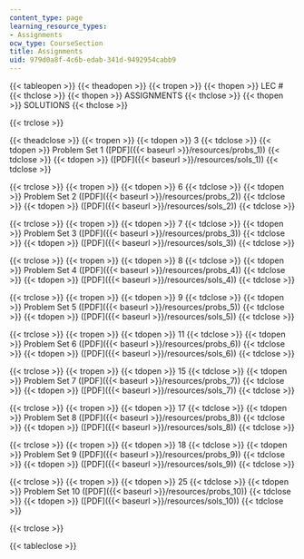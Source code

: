 ```yaml
---
content_type: page
learning_resource_types:
- Assignments
ocw_type: CourseSection
title: Assignments
uid: 979d0a8f-4c6b-edab-341d-9492954cabb9
---
```


{{< tableopen >}}
{{< theadopen >}}
{{< tropen >}}
{{< thopen >}}
LEC #
{{< thclose >}}
{{< thopen >}}
ASSIGNMENTS
{{< thclose >}}
{{< thopen >}}
SOLUTIONS
{{< thclose >}}

{{< trclose >}}

{{< theadclose >}}
{{< tropen >}}
{{< tdopen >}}
3
{{< tdclose >}}
{{< tdopen >}}
Problem Set 1 ([PDF]({{< baseurl >}}/resources/probs_1))
{{< tdclose >}}
{{< tdopen >}}
([PDF]({{< baseurl >}}/resources/sols_1))
{{< tdclose >}}

{{< trclose >}}
{{< tropen >}}
{{< tdopen >}}
6
{{< tdclose >}}
{{< tdopen >}}
Problem Set 2 ([PDF]({{< baseurl >}}/resources/probs_2))
{{< tdclose >}}
{{< tdopen >}}
([PDF]({{< baseurl >}}/resources/sols_2))
{{< tdclose >}}

{{< trclose >}}
{{< tropen >}}
{{< tdopen >}}
7
{{< tdclose >}}
{{< tdopen >}}
Problem Set 3 ([PDF]({{< baseurl >}}/resources/probs_3))
{{< tdclose >}}
{{< tdopen >}}
([PDF]({{< baseurl >}}/resources/sols_3))
{{< tdclose >}}

{{< trclose >}}
{{< tropen >}}
{{< tdopen >}}
8
{{< tdclose >}}
{{< tdopen >}}
Problem Set 4 ([PDF]({{< baseurl >}}/resources/probs_4))
{{< tdclose >}}
{{< tdopen >}}
([PDF]({{< baseurl >}}/resources/sols_4))
{{< tdclose >}}

{{< trclose >}}
{{< tropen >}}
{{< tdopen >}}
9
{{< tdclose >}}
{{< tdopen >}}
Problem Set 5 ([PDF]({{< baseurl >}}/resources/probs_5))
{{< tdclose >}}
{{< tdopen >}}
([PDF]({{< baseurl >}}/resources/sols_5))
{{< tdclose >}}

{{< trclose >}}
{{< tropen >}}
{{< tdopen >}}
11
{{< tdclose >}}
{{< tdopen >}}
Problem Set 6 ([PDF]({{< baseurl >}}/resources/probs_6))
{{< tdclose >}}
{{< tdopen >}}
([PDF]({{< baseurl >}}/resources/sols_6))
{{< tdclose >}}

{{< trclose >}}
{{< tropen >}}
{{< tdopen >}}
15
{{< tdclose >}}
{{< tdopen >}}
Problem Set 7 ([PDF]({{< baseurl >}}/resources/probs_7))
{{< tdclose >}}
{{< tdopen >}}
([PDF]({{< baseurl >}}/resources/sols_7))
{{< tdclose >}}

{{< trclose >}}
{{< tropen >}}
{{< tdopen >}}
17
{{< tdclose >}}
{{< tdopen >}}
Problem Set 8 ([PDF]({{< baseurl >}}/resources/probs_8))
{{< tdclose >}}
{{< tdopen >}}
([PDF]({{< baseurl >}}/resources/sols_8))
{{< tdclose >}}

{{< trclose >}}
{{< tropen >}}
{{< tdopen >}}
18
{{< tdclose >}}
{{< tdopen >}}
Problem Set 9 ([PDF]({{< baseurl >}}/resources/probs_9))
{{< tdclose >}}
{{< tdopen >}}
([PDF]({{< baseurl >}}/resources/sols_9))
{{< tdclose >}}

{{< trclose >}}
{{< tropen >}}
{{< tdopen >}}
25
{{< tdclose >}}
{{< tdopen >}}
Problem Set 10 ([PDF]({{< baseurl >}}/resources/probs_10))
{{< tdclose >}}
{{< tdopen >}}
([PDF]({{< baseurl >}}/resources/sols_10))
{{< tdclose >}}

{{< trclose >}}

{{< tableclose >}}